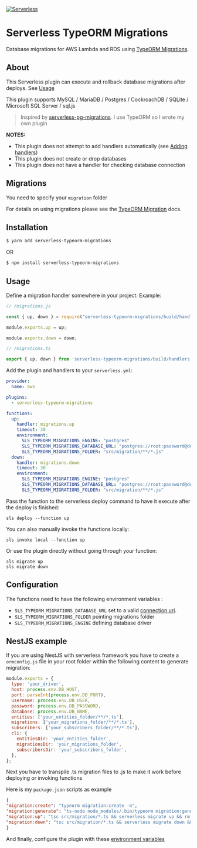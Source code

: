 [![Serverless](https://miro.medium.com/max/5274/1*CuALG7dV2rLky1sapJbnUQ.png)](http://serverless.com)
# Serverless TypeORM Migrations

Database migrations for AWS Lambda and RDS using [TypeORM Migrations](https://typeorm.io/#/migrations).

## About

This Serverless plugin can execute and rollback database migrations after deploys. See [Usage](#usage)

This plugin supports MySQL / MariaDB / Postgres / CockroachDB / SQLite / Microsoft SQL Server / sql.js

> Inspired by [serverless-pg-migrations](https://github.com/Nevon/serverless-pg-migrations). I use TypeORM so I wrote my own plugin

**NOTES:**

  * This plugin does not attempt to add handlers automatically (see [Adding handlers](#usage))
  * This plugin does not create or drop databases
  * This plugin does not have a handler for checking database connection

## Migrations

You need to specify your `migration` folder

For details on using migrations please see the [TypeORM Migration](https://typeorm.io/#/migrations) docs.

## Installation

```bash
$ yarn add serverless-typeorm-migrations
```
OR 
```bash
$ npm install serverless-typeorm-migrations
```

## Usage

Define a migration handler somewhere in your project. Example:

```js
// /migrations.js

const { up, down } = require("serverless-typeorm-migrations/build/handlers");

module.exports.up = up;

module.exports.down = down;
```

```ts
// /migrations.ts

export { up, down } from 'serverless-typeorm-migrations/build/handlers';

```

Add the plugin and handlers to your `serverless.yml`:

```yml
provider:
  name: aws

plugins:
  - serverless-typeorm-migrations

functions:
  up:
    handler: migrations.up
    timeout: 30
    environment:
      SLS_TYPEORM_MIGRATIONS_ENGINE: "postgres"
      SLS_TYPEORM_MIGRATIONS_DATABASE_URL: "postgres://root:password@domain.rds.amazonaws.com:5432/database"
      SLS_TYPEORM_MIGRATIONS_FOLDER: "src/migration/**/*.js"
  down:
    handler: migrations.down
    timeout: 30
    environment:
      SLS_TYPEORM_MIGRATIONS_ENGINE: "postgres"
      SLS_TYPEORM_MIGRATIONS_DATABASE_URL: "postgres://root:password@domain.rds.amazonaws.com:5432/database"
      SLS_TYPEORM_MIGRATIONS_FOLDER: "src/migration/**/*.js"
```

Pass the function to the serverless deploy command to have it execute after the deploy is finished:

```
sls deploy --function up
```

You can also manually invoke the functions locally:

```
sls invoke local --function up
```

Or use the plugin directly without going through your function:

```
sls migrate up
sls migrate down
```

## Configuration

The functions need to have the following environment variables :
- `SLS_TYPEORM_MIGRATIONS_DATABASE_URL` set to a valid [connection uri](https://typeorm.io/#/connection/creating-a-new-connection).
- `SLS_TYPEORM_MIGRATIONS_FOLDER` pointing migrations folder
- `SLS_TYPEORM_MIGRATIONS_ENGINE` defining database driver

## NestJS example

If you are using NestJS with serverless framework you have to create a `ormconfig.js` file in your root folder within the following content to generate migration:

```js
module.exports = {
  type: 'your_driver',
  host: process.env.DB_HOST,
  port: parseInt(process.env.DB_PORT),
  username: process.env.DB_USER,
  password: process.env.DB_PASSWORD,
  database: process.env.DB_NAME,
  entities: ['your_entities_folder/**/*.ts'],
  migrations: ['your_migrations_folder/**/*.ts'],
  subscribers: ['your_subscribers_folder/**/*.ts'],
  cli: {
    entitiesDir: 'your_entities_folder',
    migrationsDir: 'your_migrations_folder',
    subscribersDir: 'your_subscribers_folder',
  },
};

```
Next you have to transpile .ts migration files to .js to make it work before deploying or invoking functions

Here is my `package.json` scripts as example
```json
{
"migration:create": "typeorm migration:create -n",
"migration:generate": "ts-node node_modules/.bin/typeorm migration:generate -n",
"migration:up": "tsc src/migration/*.ts && serverless migrate up && rm -r src/migration/*.js",
"migration:down": "tsc src/migration/*.ts && serverless migrate down && rm -r src/migration/*.js"
}
```
And finally, configure the plugin with these [environment variables](#configuration)
